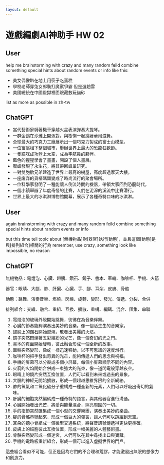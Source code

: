 ```yaml
---
layout: default
---
```


# 遊戲編劇AI神助手 HW 02

## User
help me brainstorming with crazy and many random feild combine something special hints about random events or info
like this:
* 美女偶像趴在地上用筷子吃蛋糕
* 學校老師穿兔女郎裝打魔獸爭霸 但是選趙雲
* 美國總統在中國監獄裡面跟藏敖玩貓砂

list as more as possible in zh-tw

## ChatGPT
* 當代藝術家騎著機車穿越火星表演彈奏大提琴。
* 一群企鵝在沙灘上開派對，與樹懶一起跳著華爾滋舞。
* 全球最大的巧克力工廠展示出一個巧克力製成的富士山模型。
* 一位富翁租下整個城市，舉辦世界上最大的恐龍狂歡節。
* 一隻貓咪成功登上太空，成為宇航員的夥伴。
* 藍色的猩猩學會了畫畫，開設了個人畫展。
* 蜜蜂發現了永生花，將其帶回蜂巢研究。
* 一對雙胞胎兄弟建造了世界上最高的樹屋，高度超過摩天大樓。
* 一座废弃的貨櫃碼頭變成了時尚流行的聚會場所。
* 一位科學家發明了一種能讓人倒流時間的機器，帶領大家回到恐龍時代。
* 一個小鎮舉辦了年度奇怪的比賽，人們在泥濘的溪流中比賽滑行。
* 世界上最大的冰淇淋博物館開幕，展示了各種奇特口味的冰淇淋。


## User
again brainstorming with crazy and many random feild combine something special hints about random events or info

but this time tell topic about [無機物品]對[器官]執行[動態]，並且這個[動態]是與[排列組合]相關的行為
remember, use crazy, something look like impossible, no reason

## ChatGPT

無機物品：電燈泡、心臟、翅膀、鑽石、鏡子、書本、車輪、咖啡杯、手機、火箭

器官：眼睛、大腦、肺、肝臟、心臟、手、腳、耳朵、皮膚、骨骼

動態：跳舞、演奏音樂、燃燒、閃爍、旋轉、變形、發光、傳遞、分裂、合併

排列組合：交織、融合、重組、互換、擴散、重構、編碼、混合、匯集、串聯

1. 電燈泡的玻璃外殼開始跳舞，彷彿在為音樂伴舞。
1. 心臟的節奏能夠演奏出美妙的音樂，像一個活生生的音樂家。
1. 翅膀上的鑽石開始燃燒，散發出美麗的火焰。
1. 鏡子突然閃爍著五彩繽紛的光芒，像一個奇幻的光之門。
1. 書本的頁面開始旋轉，彼此融合形成一個全新的故事。
1. 車輪突然變形，像蛇一樣迅速移動，以不可思議的速度滑行。
1. 咖啡杯的把手發出奇異的光芒，能夠傳遞人們的思念與祝福。
1. 手機的屏幕可以分裂成多個小屏幕，每個小屏幕顯示不同的內容。
1. 火箭的火焰開始合併成一束強大的光束，像一道閃電般穿越夜空。
1. 眼睛上的鏡片突然互換位置，人們可以看到未來或過去的景象。
1. 大腦的神經元開始擴散，形成一個超越思維界限的全新網絡。
1. 肺的氧氣和二氧化碳分子重構成一種全新的元素，人們可以呼吸出奇幻的氣味。
1. 肝臟的細胞突然編碼成一種奇特的語言，與其他器官進行溝通。
1. 心臟開始發出光芒，將愛與能量混合，照亮周圍的一切。
1. 手的指節突然匯集成一個小型的交響樂團，演奏出美妙的樂曲。
1. 腳的骨骼串聯起來，形成一個巨大的彈簧，讓人們可以跳躍到天空。
1. 耳朵的聽小骨組成一個微型交通系統，將聲音訊號傳遞得更快更準確。
1. 皮膚上的細胞彼此互換位置，形成一幅美麗的人體藝術畫。
1. 骨骼突然變形成一個迷宮，人們可以在其中尋找出口與寶藏。
1. 手機的電路板重新組合，形成一個可以進入虛擬世界的門戶。

這些組合看似不可能，但正是因為它們的不合理和荒謬，才能激發出無限的想像力和創造力。